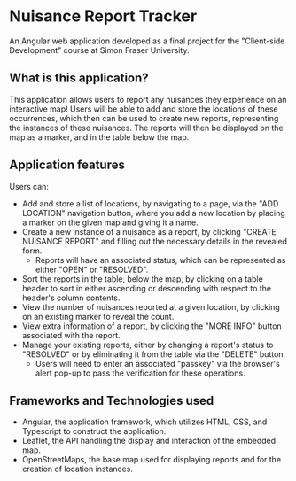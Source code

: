 # Nuisance Report Tracker

An Angular web application developed as a final project for the "Client-side Development" course at Simon Fraser University.

## What is this application?

This application allows users to report any nuisances they experience on an interactive map! Users will be able to add and store the locations of these occurrences,
which then can be used to create new reports, representing the instances of these nuisances. The reports will then be displayed on the map as a marker, and in the table below the map.

## Application features

Users can:
  - Add and store a list of locations, by navigating to a page, via the "ADD LOCATION" navigation button, where you add a new location by placing a marker on the given map and giving it a name.
  - Create a new instance of a nuisance as a report, by clicking "CREATE NUISANCE REPORT" and filling out the necessary details in the revealed form.
    - Reports will have an associated status, which can be represented as either "OPEN" or "RESOLVED".
  - Sort the reports in the table, below the map, by clicking on a table header to sort in either ascending or descending with respect to the header's column contents.
  - View the number of nuisances reported at a given location, by clicking on an existing marker to reveal the count.
  - View extra information of a report, by clicking the "MORE INFO" button associated with the report.
  - Manage your existing reports, either by changing a report's status to "RESOLVED" or by eliminating it from the table via the "DELETE" button.
    - Users will need to enter an associated "passkey" via the browser's alert pop-up to pass the verification for these operations.

## Frameworks and Technologies used

  - Angular, the application framework, which utilizes HTML, CSS, and Typescript to construct the application.
  - Leaflet, the API handling the display and interaction of the embedded map.
  - OpenStreetMaps, the base map used for displaying reports and for the creation of location instances.
